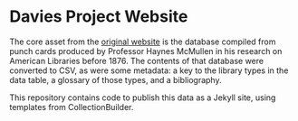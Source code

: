 # Davies Project Website

The core asset from the [original website](https://daviesproject.princeton.edu/) is the database compiled from punch cards produced by Professor Haynes McMullen in his research on American Libraries before 1876.  The contents of that database were converted to CSV, as were some metadata: a key to the library types in the data table, a glossary of those types, and a bibliography.

This repository contains code to publish this data as a Jekyll site, using templates from CollectionBuilder.

